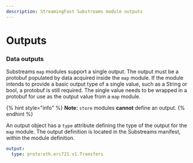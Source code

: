 ```yaml
---
description: StreamingFast Substreams module outputs
---
```


# Outputs

### Data outputs

Substreams `map` modules support a single output. The output must be a protobuf populated by data acquired inside the `map` module. If the module intends to provide a basic output type of a single value, such as a String or bool, a protobuf is still required. The single value needs to be wrapped in a protobuf for use as the output value from a `map` module.

{% hint style="info" %}
**Note:** `store` modules **cannot** define an output.
{% endhint %}

An output object has a `type` attribute defining the type of the output for the `map` module. The output definition is located in the Substreams manifest, within the module definition.

```yaml
output:
  type: proto:eth.erc721.v1.Transfers
```
